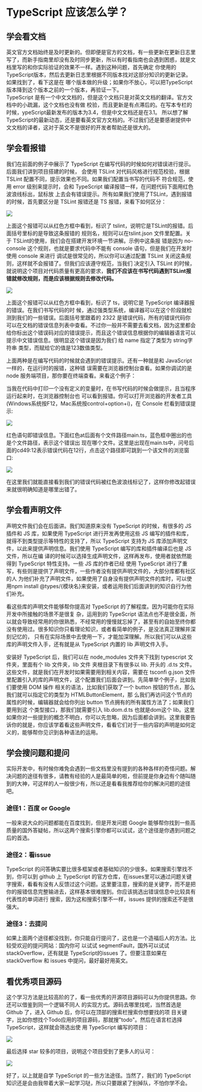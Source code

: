 # TypeScript 应该怎么学？

## 学会看文档

英文官方文档始终是及时更新的。但即便是官方的文档，有一些更新在更新日志里写了，而新手指南里却没有及时同步更新，所以有时看指南也会遇到困惑，就是文档里写的和你实际验证的效果不一样。遇到这种问题，首先确定 你使用的TypeScript版本，然后去更新日志里根据不同版本找对这部分知识的更新记录。如果找到了，看下这是在 哪个版本做的升级；如果你不放心，可以把TypeScript版本降到这个版本之前的一个版本，再验证一下。  
TypeScript 是有一个中文文档的，但是这个文档只是对英文文档的翻译。官方文档中的小疏漏，这个文档也没有做 校验，而且更新是有点滞后的。在写本专栏的时候，ypeScript最新发布的版本为3.4，但是中文文档还是在3.1。 所以想了解TypeScript的最新动态，还是要看英文官方文档的。不过我们还是要感谢提供中文文档的译者，这对于英文不是很好的开发者帮助还是很大的。

## 学会看报错

我们在前面的例子中展示了 TypeScript 在编写代码的时候如何对错误进行提示。后面我们讲到项目搭建的时候， 会使用 TSLint 对代码风格进行规范校验，根据 TSLint 配置不同，提示效果也不同。如果我们配置当书写的代码不 符合规范，使用 error 级别来提示时，会和 TypeScript 编译报错一样，在问题代码下面用红色波浪线标出，鼠标放 上去会有错误提示。所有如果我们使用了TSLint，遇到报错的时候，首先要区分是 TSLint 报错还是 TS 报错，来看下如何区分：

<img src="../../.vuepress/public/image/typescript/typescript1.png">

上面这个报错可以从红色方框中看到，标识了 tslint，说明它是TSLint的报错。后面括号里标的是导致这条报错的 规则名，规则可以在tslint.json 文件里配置。关于 TSLint的使用，我们会在搭建开发环境一节讲解。示例中这条报 错是因为 no-console 这个规则，也就是要求代码中不能有 console 语句，但是我们在开发时使用 console 来进行 调试是很常见的，所以你可以通过配置 TSLint 关闭这条规则，这样就不会报错了。但我们应该遵守规范，当我们 决定引入 TSLint 的时候，就说明这个项目对代码质量有更高的要求，**我们不应该在书写代码遇到TSLint报错就修改规则，而是应该根据规则去修改代码。**

<img src="../../.vuepress/public/image/typescript/typescript2.png">

上面这个报错可以从红色方框中看到，标识了 ts，说明它是 TypeScript 编译器报的错误。在我们书写代码的时 候，通过强类型系统，编译器可以在这个阶段就检测到我们的一些错误。后面括号里跟着的 2322 是错误代码，所有的错误代码你可以在文档的错误信息列表中查看。不过你一般并不需要去看文档，因为这里都会给你标出这个错误码对应的错误提示，而且这个错误信息根据你的编辑器语言可以提示中文错误信息。很明显这个错误是因为我们 给 name 指定了类型为 string字符串 类型，而赋给它的值是123数值类型。

上面两种是在编写代码的时候就会遇到的错误提示。还有一种就是和 JavaScript 一样的，在运行时的报错，这种错 误需要在浏览器控制台查看。如果你调试的是 node 服务端项目，那你要在终端查看。来看这个例子：

当我在代码中打印一个没有定义的变量时，在书写代码的时候会做提示，且当程序运行起来时，在浏览器控制台也 可以看到报错。你可以打开浏览器的开发者工具(Windows系统按F12，Mac系统按control+option+i)，在 Console 栏看到错误提示:

<img src="../../.vuepress/public/image/typescript/typescript3.png">

红色语句即错误信息。下面红色at后面有个文件路径main.ts，蓝色框中圈出的也是个文件路径，表示这个错误出 现在哪个文件。这里是出现在main.ts中，问号后面的cd49:12表示错误代码在12行，点击这个路径即可跳到一个该文件的浏览窗口:

<img src="../../.vuepress/public/image/typescript/typescript4.png">

在这里我们就能直接看到我们的错误代码被红色波浪线标记了，这样你修改起错误来就很明确知道是哪里出错了。

## 学会看声明文件

声明文件我们会在后面讲。我们知道原来没有 TypeScript 的时候，有很多的 JS 插件和 JS 库，如果使用 TypeScript 进行开发再使用这些 JS 编写的插件和库，就得不到类型提示等特性的支持了，所以 TypeScript 支持为 JS 库添加声明文件，以此来提供声明信息。我们使用 TypeScript 编写的库和插件编译后也是 JS 文件，所以在编 译的时候可以选择生成声明文件，这样再发布，使用者就依然能得到 TypeScript 特性支持。一些 JS 库的作者已经 使用 TypeScript 进行了重写，有些则是提供了声明文件，一些作者没有提供声明文件的，大部分库都有社区的人 为他们补充了声明文件，如果使用了自身没有提供声明文件的库时，可以使用npm install @types/{模块名}来安装，或者运用我们后面讲到的知识自行为他们补充。

看这些库的声明文件能够帮你提高对 TypeScript 的了解程度。因为可能你在实际开发中所接触的场景不是很复 杂，运用到的 TypeScript 语法点也不是很全面，所以就会导致经常用的你很熟悉，不经常用的慢慢就忘掉了，甚至有的自始至终你都没有使用过。很多知识你只看理论知识，或者看简单的例子，是没法真正理解并深刻记忆的， 只有在实际场景中去使用一下，才能加深理解。所以我们可以从这些库的声明文件入手，还有就是从 TypeScript 内置的 lib 声明文件入手。

安装好 TypeScript 后，我们可以在 node_modules 文件夹下找到 typescript 文件夹，里面有个 lib 文件夹，lib 文件 夹根目录下有很多以 lib. 开头的 .d.ts 文件。这些文件，就是我们在开发时如果需要用到相关内容，需要在 tsconfi g.json 文件里配置引入的库的声明文件，这个配置我们后面会讲到。先简单举个例子，比如我们要使用 DOM 操作 相关的语法，比如我们获取了一个 button 按钮的节点，那么我们就可以指定它的类型为 HTMLButtonElement，那 么我们再访问这个节点的属性的时候，编辑器就会给你列出 button 节点拥有的所有属性方法了；如果我们要用到这 个类型接口，那我们就需要引入 lib.dom.d.ts 也就是dom这个 lib。这里如果你对一些提到的概念不明白，你可以先忽略，因为后面都会讲到。这里我要告诉你的就是，你应该学着看这些声明文件，看看它们对于一些内容的声明是如何定义的，能够帮你见识到各种语法的运用。

## 学会搜问题和提问

实际开发中，有时候你难免会遇到一些文档里没有提到的各种各样的奇怪问题。解决问题的途径有很多，请教有经验的人是最简单的啦，但前提是你身边有个随叫随到的大神，可这样的人一般很少有，所以还是看看我推荐给你的解决问题的途径吧。

### 途径1：百度 or Google

一般来说大众的问题都能在百度找到，但是开发问题 Google 能够帮你找到一些高质量的国外答疑帖，所以这两个搜索引擎你都可以试试，这个途径是你遇到问题之后的首选。

### 途径2：看issue
TypeScript 的问答确实要比很多框架或者基础知识的少很多。如果搜索引擎找不到，你可以到 github 上 TypeScript 的官方仓库，在issues里可以通过问题关键字搜索，看看有没有人反馈过这个问题。这里要注意，搜索的是关键字，而不是把你的报错信息完整输进去，这样基本很难搜到。你应该挑选出错误信息中比较具有代表性的单词进行 搜索，因为这和搜索引擎不一样，issues 提供的搜索还不是很强大。

### 途径3：去提问
如果上面两个途径都没找到，你只能自行提问了，这也是一个造福后人的方法。比较受欢迎的提问网站：国内你可 以试试 segmentFault，国外可以试试stackOverflow，还有就是 TypeScript的issues 了。但要注意如果在 stackOverflow 和 issues 中提问，最好最好用英文。

## 看优秀项目源码
这个学习方法是比较高阶的了，看一些优秀的开源项目源码可以为你提供思路。你还可以借鉴到同一个逻辑不同人 的实现方式。源码去哪里找呢，当然首选是 Github 了，进入 Github 后，你可以在顶部的搜索栏搜索你想要找的项 目关键字，比如你想找个Todo应用的项目源码，那就搜"todo"。然后在语言栏选择 TypeScript，这样就会筛选出使 用 TypeScript 编写的项目：

<img src="../../.vuepress/public/image/typescript/typescript5.png">

最后选择 star 较多的项目，说明这个项目受到了更多人的认可：

<img src="../../.vuepress/public/image/typescript/typescript6.png">

好了，以上就是自学 TypeScript 的一些方法途径。当然了，我们的 TypeScript 知识还是会由我带着大家一起学习哒，所以只要跟紧了别掉队，不怕你学不会。
